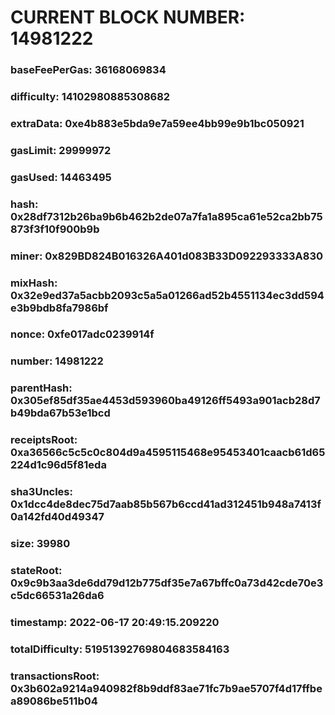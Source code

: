 # CURRENT BLOCK NUMBER: 14981222

### baseFeePerGas: 36168069834
### difficulty: 14102980885308682
### extraData: 0xe4b883e5bda9e7a59ee4bb99e9b1bc050921
### gasLimit: 29999972
### gasUsed: 14463495
### hash: 0x28df7312b26ba9b6b462b2de07a7fa1a895ca61e52ca2bb75873f3f10f900b9b
### miner: 0x829BD824B016326A401d083B33D092293333A830
### mixHash: 0x32e9ed37a5acbb2093c5a5a01266ad52b4551134ec3dd594e3b9bdb8fa7986bf
### nonce: 0xfe017adc0239914f
### number: 14981222
### parentHash: 0x305ef85df35ae4453d593960ba49126ff5493a901acb28d7b49bda67b53e1bcd
### receiptsRoot: 0xa36566c5c5c0c804d9a4595115468e95453401caacb61d65224d1c96d5f81eda
### sha3Uncles: 0x1dcc4de8dec75d7aab85b567b6ccd41ad312451b948a7413f0a142fd40d49347
### size: 39980
### stateRoot: 0x9c9b3aa3de6dd79d12b775df35e7a67bffc0a73d42cde70e3c5dc66531a26da6
### timestamp: 2022-06-17 20:49:15.209220
### totalDifficulty: 51951392769804683584163
### transactionsRoot: 0x3b602a9214a940982f8b9ddf83ae71fc7b9ae5707f4d17ffbea89086be511b04
